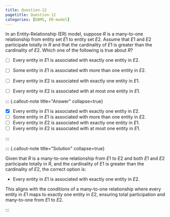```yaml
---
title: Question-12
pagetitle: Question-12
categories: [DBMS, ER-model]
---
```



In an Entity-Relationship (ER) model, suppose $R$ is a many-to-one relationship from entity set $E1$ to entity set $E2$. Assume that $E1$ and $E2$ participate totally in $R$ and that the cardinality of $E1$ is greater than the cardinality of $E2$. Which one of the following is true about $R$?

- [ ] Every entity in $E1$ is associated with exactly one entity in $E2$.
- [ ] Some entity in $E1$ is associated with more than one entity in $E2$.
- [ ] Every entity in $E2$ is associated with exactly one entity in $E1$.
- [ ] Every entity in $E2$ is associated with at most one entity in $E1$.



::: {.callout-note title="Answer" collapse=true}

- [x] Every entity in $E1$ is associated with exactly one entity in $E2$.
- [ ] Some entity in $E1$ is associated with more than one entity in $E2$.
- [ ] Every entity in $E2$ is associated with exactly one entity in $E1$.
- [ ] Every entity in $E2$ is associated with at most one entity in $E1$.

:::



::: {.callout-note title="Solution" collapse=true}

Given that $R$ is a many-to-one relationship from $E1$ to $E2$ and both $E1$ and $E2$ participate totally in $R$, and the cardinality of $E1$ is greater than the cardinality of $E2$, the correct option is:

- Every entity in $E1$ is associated with exactly one entity in $E2$.

This aligns with the conditions of a many-to-one relationship where every entity in $E1$ maps to exactly one entity in $E2$, ensuring total participation and many-to-one from $E1$ to $E2$.

:::